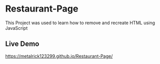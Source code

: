 # Restaurant-Page

This Project was used to learn how to remove and recreate HTML using JavaScript

## Live Demo
https://metalrick123299.github.io/Restaurant-Page/
